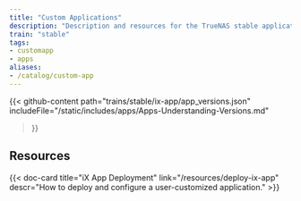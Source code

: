 ```yaml
---
title: "Custom Applications"
description: "Description and resources for the TrueNAS stable application called iX App (custom application)."
train: "stable"
tags:
- customapp
- apps
aliases:
- /catalog/custom-app
---
```


{{< github-content 
    path="trains/stable/ix-app/app_versions.json"
	includeFile="/static/includes/apps/Apps-Understanding-Versions.md"
>}}

## Resources

<div class="docs-sections">

{{< doc-card title="iX App Deployment" link="/resources/deploy-ix-app"
descr="How to deploy and configure a user-customized application." >}}

</div>